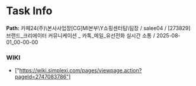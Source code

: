 # Task Info

**Path:** 카페24(주)\본사사업장\[CG]MI본부\Y쇼핑센터팀\팀장 / salee04 / [273829] 브랜드_크리에이터 커뮤니케이션 _ 카톡_메일_유선전화 실시간 소통 / 2025-08-01_00-00-00

### WIKI
- ["https://wiki.simplexi.com/pages/viewpage.action?pageId=2747083786"]

